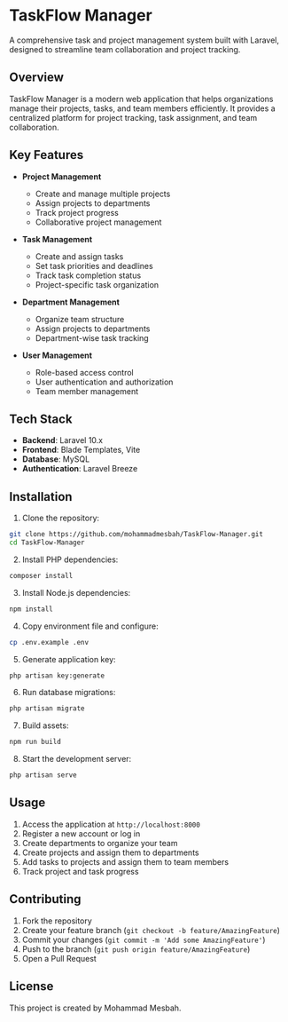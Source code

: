 # TaskFlow Manager

A comprehensive task and project management system built with Laravel, designed to streamline team collaboration and project tracking.

## Overview

TaskFlow Manager is a modern web application that helps organizations manage their projects, tasks, and team members efficiently. It provides a centralized platform for project tracking, task assignment, and team collaboration.

## Key Features

- **Project Management**
  - Create and manage multiple projects
  - Assign projects to departments
  - Track project progress
  - Collaborative project management

- **Task Management**
  - Create and assign tasks
  - Set task priorities and deadlines
  - Track task completion status
  - Project-specific task organization

- **Department Management**
  - Organize team structure
  - Assign projects to departments
  - Department-wise task tracking

- **User Management**
  - Role-based access control
  - User authentication and authorization
  - Team member management

## Tech Stack

- **Backend**: Laravel 10.x
- **Frontend**: Blade Templates, Vite
- **Database**: MySQL
- **Authentication**: Laravel Breeze

## Installation

1. Clone the repository:
```bash
git clone https://github.com/mohammadmesbah/TaskFlow-Manager.git
cd TaskFlow-Manager
```

2. Install PHP dependencies:
```bash
composer install
```

3. Install Node.js dependencies:
```bash
npm install
```

4. Copy environment file and configure:
```bash
cp .env.example .env
```

5. Generate application key:
```bash
php artisan key:generate
```

6. Run database migrations:
```bash
php artisan migrate
```

7. Build assets:
```bash
npm run build
```

8. Start the development server:
```bash
php artisan serve
```

## Usage

1. Access the application at `http://localhost:8000`
2. Register a new account or log in
3. Create departments to organize your team
4. Create projects and assign them to departments
5. Add tasks to projects and assign them to team members
6. Track project and task progress

## Contributing

1. Fork the repository
2. Create your feature branch (`git checkout -b feature/AmazingFeature`)
3. Commit your changes (`git commit -m 'Add some AmazingFeature'`)
4. Push to the branch (`git push origin feature/AmazingFeature`)
5. Open a Pull Request

## License

This project is created by Mohammad Mesbah.

